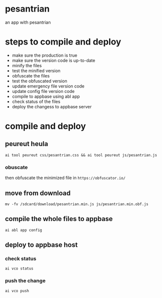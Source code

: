 # pesantrian
an app with pesantrian

# steps to compile and deploy
- make sure the production is true
- make sure the version code is up-to-date
- minify the files
- test the minified version
- obfuscate the files
- test the obfuscated version
- update emergency file version code
- update config file version code
- compile to appbase using abl app
- check status of the files
- deploy the changess to appbase server

# compile and deploy

## peureut heula
```
ai tool peureut css/pesantrian.css && ai tool peureut js/pesantrian.js
```

### obuscate
then obfuscate the minimized file in ```https://obfuscator.io/```


## move from download
```
mv -fv /sdcard/download/pesantrian.min.js js/pesantrian.min.obf.js
```

## compile the whole files to appbase
```
ai abl app config
```

## deploy to appbase host

### check status
```
ai vco status
```

### push the change
```
ai vco push
```



